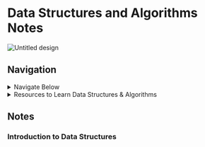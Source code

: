 # Data Structures and Algorithms Notes

![Untitled design](https://github.com/izzatkarimov/DSA-Notes/assets/108251704/44dda9d8-a66b-45c8-a602-6487ff6fa762)

## Navigation

<details>
<summary>Navigate Below</summary>

- [Resources](#resources-to-learn-data-structures--algorithms)
  - [Websites](#websites)
  - [Courses](#courses)
  - [YouTube Playlists](#youtube-playlists)
  - [Github Repositories](#github-repositories)
  - [Books](#books)
  - [Practicing](#practicing)
- [Notes](#notes)

```ruby
   puts "Have Fun Learning"
```
</details>

<details>
<summary>Resources to Learn Data Structures & Algorithms</summary>

## Resources to learn Data Structures & Algorithms
> The following is a list of online courses, YouTube videos, and websites to help learn Data Structures & Algorithms. Note that these are not in order of completion.

### Websites

- [Roadmap to learn DSA by Neetcode](https://neetcode.io/roadmap)

### Courses

- [Neetcode Courses](https://neetcode.io/courses)
- [Python Data Structures & Algorithms + LEETCODE Exercises](https://www.udemy.com/course/data-structures-algorithms-python/?couponCode=ACCAGE0923)
- [The Last Algorithms Course You'll Need](https://frontendmasters.com/courses/algorithms/)

### YouTube Playlists

- [Algorithms and Data Structures Tutorial - Full Course for Beginners - FreeCodeCamp](https://youtu.be/8hly31xKli0?si=HmAgr-2AlG3hcRZp)
- [Neetcode Videos on YouTube](https://www.youtube.com/@NeetCode)

### Github Repositories

- [Coding Interview University](https://github.com/jwasham/coding-interview-university)
- [Awesome Algorithms](https://github.com/tayllan/awesome-algorithms)

### Books
- Cracking the Coding Interview
- Introduction to Algorithms

### Practicing
- [Leetcode](https://leetcode.com/)
- [Neetcode](https://neetcode.io/practice)
- [TopSWE](https://topswe.com/)
- [LeetCode Patterns](https://seanprashad.com/leetcode-patterns/)

</details>

## Notes

### Introduction to Data Structures

